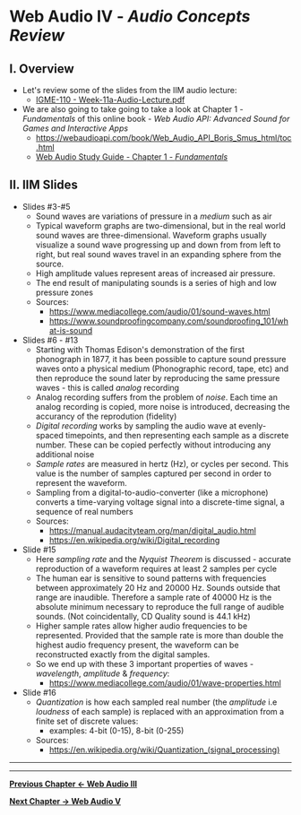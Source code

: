# Web Audio IV - *Audio Concepts Review*

## I. Overview
- Let's review some of the slides from the IIM audio lecture:
  - [IGME-110 - Week-11a-Audio-Lecture.pdf](./_files/Week-11a-Audio-Lecture.pdf)
- We are also going to take going to take a look at Chapter 1 - *Fundamentals* of this online book -  *Web Audio API: Advanced Sound for Games and Interactive Apps*
  - https://webaudioapi.com/book/Web_Audio_API_Boris_Smus_html/toc.html
  - [Web Audio Study Guide - Chapter 1 - *Fundamentals*](./web-audio-chapter-1.md)


## II. IIM Slides

- Slides #3-#5
  - Sound waves are variations of pressure in a *medium* such as air
  - Typical waveform graphs are two-dimensional, but in the real world sound waves are three-dimensional. Waveform graphs usually visualize a sound wave progressing up and down from from left to right, but real sound waves travel in an expanding sphere from the source.
  - High amplitude values represent areas of increased air pressure. 
  - The end result of manipulating sounds is a series of high and low pressure zones
  - Sources: 
    - https://www.mediacollege.com/audio/01/sound-waves.html
    - https://www.soundproofingcompany.com/soundproofing_101/what-is-sound
- Slides #6 - #13
  - Starting with Thomas Edison's demonstration of the first phonograph in 1877, it has been possible to capture sound pressure waves onto a physical medium (Phonographic record, tape, etc) and then reproduce the sound later by reproducing the same pressure waves - this is called *analog* recording
  -  Analog recording suffers from the problem of *noise*. Each time an analog recording is copied, more noise is introduced, decreasing the accurancy of the reprodution (fidelity)
  - *Digital recording* works by sampling the audio wave at evenly-spaced timepoints, and then representing each sample as a discrete number. These can be copied perfectly without introducing any additional noise
  - *Sample rates* are measured in hertz (Hz), or cycles per second. This value is the number of samples captured per second in order to represent the waveform.
  - Sampling from a digital-to-audio-converter (like a microphone) converts a time-varying voltage signal into a discrete-time signal, a sequence of real numbers
  - Sources:
    - https://manual.audacityteam.org/man/digital_audio.html
    - https://en.wikipedia.org/wiki/Digital_recording
- Slide #15
  - Here *sampling rate* and the *Nyquist Theorem* is discussed - accurate reproduction of a waveform requires at least 2 samples per cycle
  - The human ear is sensitive to sound patterns with frequencies between approximately 20 Hz and 20000 Hz. Sounds outside that range are inaudible. Therefore a sample rate of 40000 Hz is the absolute minimum necessary to reproduce the full range of audible sounds. (Not coincidentally, CD Quality sound is 44.1 kHz)
  - Higher sample rates allow higher audio frequencies to be represented. Provided that the sample rate is more than double the highest audio frequency present, the waveform can be reconstructed exactly from the digital samples. 
  - So we end up with these 3 important properties of waves - *wavelength*, *amplitude* & *frequency*:
    - https://www.mediacollege.com/audio/01/wave-properties.html
- Slide #16
  - *Quantization* is how each sampled real number (the *amplitude* i.e *loudness* of each sample) is replaced with an approximation from a finite set of discrete values:
    - examples: 4-bit (0-15), 8-bit (0-255)
  - Sources:
    - https://en.wikipedia.org/wiki/Quantization_(signal_processing)

<hr><hr>

**[Previous Chapter <- Web Audio III](demo-web-audio-3.md)**

**[Next Chapter -> Web Audio V](demo-web-audio-5.md)**
